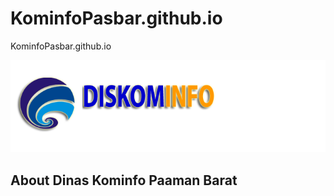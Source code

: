 # KominfoPasbar.github.io
KominfoPasbar.github.io

![This is an image](https://github.com/KominfoPasbar/KominfoPasbar.github.io/raw/main/logo_ppid.png)

## About Dinas Kominfo Paaman Barat
